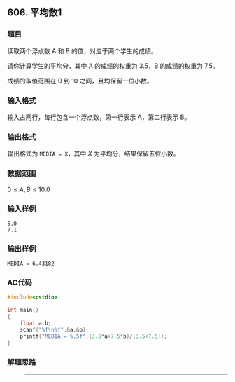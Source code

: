 ##  606. 平均数1

### 题目

读取两个浮点数 A 和 B 的值，对应于两个学生的成绩。

请你计算学生的平均分，其中 A 的成绩的权重为 3.5，B 的成绩的权重为 7.5。

成绩的取值范围在 0 到 10 之间，且均保留一位小数。

### 输入格式

输入占两行，每行包含一个浮点数，第一行表示 A，第二行表示 B。

### 输出格式

输出格式为 `MEDIA = X`，其中 $X$ 为平均分，结果保留五位小数。

### 数据范围

$0≤A,B≤10.0$

### 输入样例

```
5.0
7.1
```

### 输出样例

```
MEDIA = 6.43182
```

### AC代码

```c++
#include<cstdio>

int main()
{
    float a,b;
    scanf("%f\n%f",&a,&b);
    printf("MEDIA = %.5f",(3.5*a+7.5*b)/(3.5+7.5));
}
```

### 解题思路

>****

